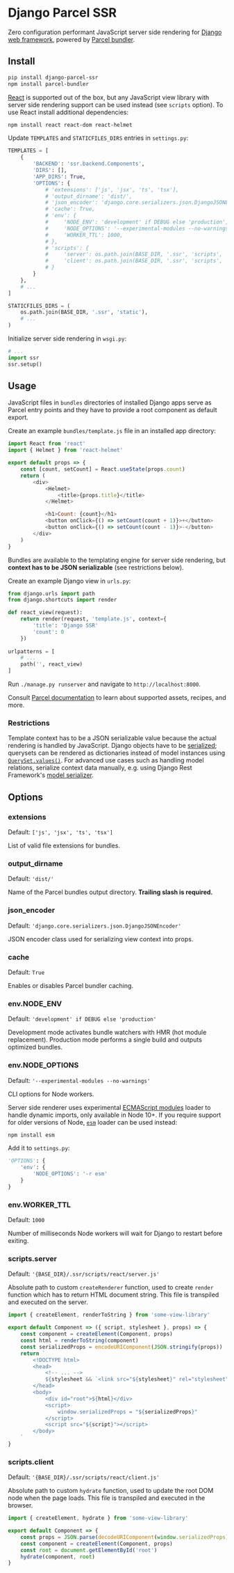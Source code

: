 # Django Parcel SSR

Zero configuration performant JavaScript server side rendering for [Django web framework](https://www.djangoproject.com/), powered by [Parcel bundler](https://parceljs.org/). 

## Install

```bash
pip install django-parcel-ssr
npm install parcel-bundler
```

[React](https://reactjs.org/) is supported out of the box, but any JavaScript view library with server side rendering support can be used instead (see `scripts` option). To use React install additional dependencies:

```bash
npm install react react-dom react-helmet
```

Update `TEMPLATES` and `STATICFILES_DIRS` entries in `settings.py`:

```python
TEMPLATES = [
    {
        'BACKEND': 'ssr.backend.Components',
        'DIRS': [],
        'APP_DIRS': True,
        'OPTIONS': {
            # 'extensions': ['js', 'jsx', 'ts', 'tsx'],
            # 'output_dirname': 'dist/',
            # 'json_encoder': 'django.core.serializers.json.DjangoJSONEncoder',
            # 'cache': True,
            # 'env': {
            #     'NODE_ENV': 'development' if DEBUG else 'production',
            #     'NODE_OPTIONS': '--experimental-modules --no-warnings',
            #     'WORKER_TTL': 1000,
            # },
            # 'scripts': {
            #     'server': os.path.join(BASE_DIR, '.ssr', 'scripts', 'react', 'server.js'),
            #     'client': os.path.join(BASE_DIR, '.ssr', 'scripts', 'react', 'client.js'),
            # }
        }
    },
    # ...
]

STATICFILES_DIRS = (
    os.path.join(BASE_DIR, '.ssr', 'static'),
    # ...
)
```

Initialize server side rendering in `wsgi.py`:

```python
# ...
import ssr
ssr.setup()
```

## Usage

JavaScript files in `bundles` directories of installed Django apps serve as Parcel entry points and they have to provide a root component as default export.

Create an example `bundles/template.js` file in an installed app directory:

```javascript
import React from 'react'
import { Helmet } from 'react-helmet'

export default props => {
    const [count, setCount] = React.useState(props.count)
    return (
        <div>
            <Helmet>
                <title>{props.title}</title>
            </Helmet>

            <h1>Count: {count}</h1>
            <button onClick={() => setCount(count + 1)}>+</button>
            <button onClick={() => setCount(count - 1)}>-</button>
        </div>
    )
}
```

Bundles are available to the templating engine for server side rendering, but **context has to be JSON serializable** (see restrictions below).

Create an example Django view in `urls.py`:

```python
from django.urls import path
from django.shortcuts import render

def react_view(request):
    return render(request, 'template.js', context={
        'title': 'Django SSR'
        'count': 0
    })
    
urlpatterns = [
    # ...
    path('', react_view)
]
```

Run `./manage.py runserver` and navigate to `http://localhost:8000`.

Consult [Parcel documentation](https://parceljs.org/getting_started.html) to learn about supported assets, recipes, and more.

### Restrictions

Template context has to be a JSON serializable value because the actual rendering is handled by JavaScript. Django objects have to be [serialized](https://docs.djangoproject.com/en/2.1/topics/serialization/#serialization-formats-json); querysets can be rendered as dictionaries instead of model instances using [`QuerySet.values()`](https://docs.djangoproject.com/en/2.1/ref/models/querysets/#values). For advanced use cases such as handling model relations, serialize context data manually, e.g. using Django Rest Framework's [model serializer](https://www.django-rest-framework.org/api-guide/serializers/#modelserializer).

## Options

### extensions

Default: `['js', 'jsx', 'ts', 'tsx']`

List of valid file extensions for bundles. 

### output_dirname

Default: `'dist/'`

Name of the Parcel bundles output directory. **Trailing slash is required.**

### json_encoder

Default: `'django.core.serializers.json.DjangoJSONEncoder'`

JSON encoder class used for serializing view context into props. 

### cache

Default: `True`

Enables or disables Parcel bundler caching.

### env.NODE_ENV

Default: `'development' if DEBUG else 'production'`

Development mode activates bundle watchers with HMR (hot module replacement). Production mode performs a single build and outputs optimized bundles.

### env.NODE_OPTIONS

Default: `'--experimental-modules --no-warnings'`

CLI options for Node workers. 

Server side renderer uses experimental [ECMAScript modules](https://nodejs.org/docs/latest/api/esm.html) loader to handle dynamic imports, only available in Node 10+. If you require support for older versions of Node, [`esm`](https://github.com/standard-things/esm) loader can be used instead:

```bash
npm install esm
```

Add it to `settings.py`:

```python
'OPTIONS': {
    'env': {
        'NODE_OPTIONS': '-r esm'
    }
}
```

### env.WORKER_TTL

Default: `1000`

Number of milliseconds Node workers will wait for Django to restart before exiting. 

### scripts.server

Default: `'{BASE_DIR}/.ssr/scripts/react/server.js'`

Absolute path to custom `createRenderer` function, used to create `render` function which has to return HTML document string. This file is transpiled and executed on the server.

```javascript
import { createElement, renderToString } from 'some-view-library'

export default Component => ({ script, stylesheet }, props) => {
    const component = createElement(Component, props)
    const html = renderToString(component)
    const serializedProps = encodeURIComponent(JSON.stringify(props))
    return `
        <!DOCTYPE html>
        <head>
            <!-- ... -->
            ${stylesheet && `<link src="${stylesheet}" rel="stylesheet">`}
        </head>
        <body>
            <div id="root">${html}</div>
            <script>
                window.serializedProps = "${serializedProps}" 
            </script>
            <script src="${script}"></script>
        </body>
    `
}
```

### scripts.client

Default: `'{BASE_DIR}/.ssr/scripts/react/client.js'`

Absolute path to custom `hydrate` function, used to update the root DOM node when the page loads. This file is transpiled and executed in the browser.

```javascript
import { createElement, hydrate } from 'some-view-library'

export default Component => {
    const props = JSON.parse(decodeURIComponent(window.serializedProps))
    const component = createElement(Component, props)
    const root = document.getElementById('root')
    hydrate(component, root)
}
```
